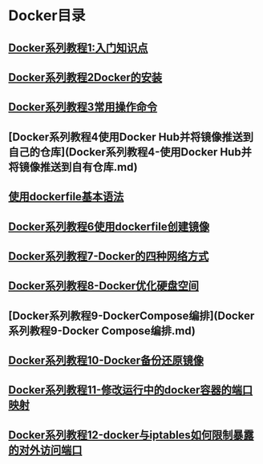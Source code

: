 # Docker目录

## [Docker系列教程1:入门知识点](Docker系列教程1入门知识点.md)

## [Docker系列教程2Docker的安装](Docker系列教程2Docker的安装.md)

## [Docker系列教程3常用操作命令](Docker系列教程3常用操作命令.md)

## [Docker系列教程4使用Docker Hub并将镜像推送到自己的仓库](Docker系列教程4-使用Docker Hub并将镜像推送到自有仓库.md)

## [使用dockerfile基本语法](Docker系列教程5-使用dockerfile基本语法.md)

## [Docker系列教程6使用dockerfile创建镜像](Docker系列教程6-使用dockerfile创建镜像.md)

## [Docker系列教程7-Docker的四种网络方式](Docker系列教程7-Docker的四种网络方式.md)

## [Docker系列教程8-Docker优化硬盘空间](Docker系列教程8-Docker优化硬盘空间.md)

## [Docker系列教程9-DockerCompose编排](Docker系列教程9-Docker Compose编排.md)

## [Docker系列教程10-Docker备份还原镜像](Docker系列教程10-Docker-备份还原镜像.md)

## [Docker系列教程11-修改运行中的docker容器的端口映射](Docker系列教程11-修改运行中的docker容器的端口映射.md)

## [Docker系列教程12-docker与iptables如何限制暴露的对外访问端口](Docker系列教程12-docker与iptables如何限制暴露的对外访问端口.md)





